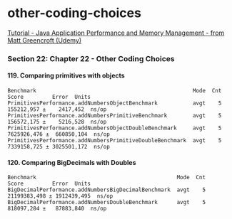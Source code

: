 # other-coding-choices
[Tutorial - Java Application Performance and Memory Management - from Matt Greencroft (Udemy)](../README.md)

### Section 22: Chapter 22 - Other Coding Choices

#### 119. Comparing primitives with objects
```
Benchmark                                                 Mode  Cnt        Score         Error  Units
PrimitivesPerformance.addNumbersObjectBenchmark           avgt    5   155212,957 ±    2417,452  ns/op
PrimitivesPerformance.addNumbersPrimitiveBenchmark        avgt    5   156572,175 ±    5216,528  ns/op
PrimitivesPerformance.addNumbersObjectDoubleBenchmark     avgt    5  7625926,476 ±  660850,104  ns/op
PrimitivesPerformance.addNumbersPrimitiveDoubleBenchmark  avgt    5  7339158,725 ± 3025501,172  ns/op
```

#### 120. Comparing BigDecimals with Doubles
```
Benchmark                                            Mode  Cnt         Score         Error  Units
BigDecimalPerformance.addNumbersBigDecimalBenchmark  avgt    5  21199383,498 ± 1912439,495  ns/op
BigDecimalPerformance.addNumbersDoubleBenchmark      avgt    5    818097,284 ±   87883,840  ns/op
```